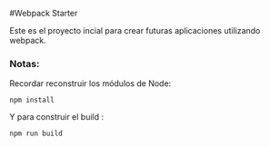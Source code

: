 #Webpack Starter

Este es el proyecto incial para crear futuras aplicaciones utilizando webpack.

### Notas:
Recordar reconstruir los módulos de Node:
```
npm install 
```
Y para construir el build :
```
npm run build
```